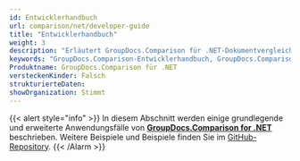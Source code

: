 ```yaml
---
id: Entwicklerhandbuch
url: comparison/net/developer-guide
title: "Entwicklerhandbuch"
weight: 3
description: "Erläutert GroupDocs.Comparison für .NET-Dokumentvergleichsfunktionen und zeigt, wie Sie PDF-, Word-, Excel- und PowerPoint-Dokumente in Ihren .NET-Anwendungen vergleichen"
keywords: "GroupDocs.Comparison-Entwicklerhandbuch, GroupDocs.Comparison .NET-Entwicklerhandbuch, GroupDocs.Comparison-Entwicklerhandbuch C#, GroupDocs.Comparison für .NET verwenden, GroupDocs.Comparison für .NET-Anwendungsfälle"
Produktname: GroupDocs.Comparison für .NET
versteckenKinder: Falsch
strukturierteDaten:
showOrganization: Stimmt
---
```

{{< alert style="info" >}}
In diesem Abschnitt werden einige grundlegende und erweiterte Anwendungsfälle von **[GroupDocs.Comparison for .NET](https://products.groupdocs.com/comparison/net)** beschrieben. Weitere Beispiele und Beispiele finden Sie im [GitHub-Repository](https://github.com/groupdocs-comparison/GroupDocs.Comparison-for-.NET).
{{< /Alarm >}}

